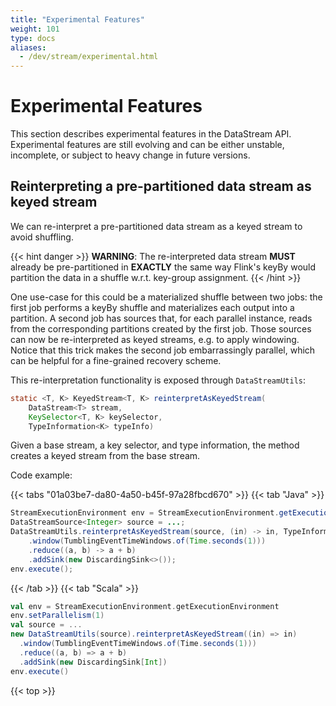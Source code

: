 ```yaml
---
title: "Experimental Features"
weight: 101
type: docs
aliases:
  - /dev/stream/experimental.html
---
```

<!--
Licensed to the Apache Software Foundation (ASF) under one
or more contributor license agreements.  See the NOTICE file
distributed with this work for additional information
regarding copyright ownership.  The ASF licenses this file
to you under the Apache License, Version 2.0 (the
"License"); you may not use this file except in compliance
with the License.  You may obtain a copy of the License at

  http://www.apache.org/licenses/LICENSE-2.0

Unless required by applicable law or agreed to in writing,
software distributed under the License is distributed on an
"AS IS" BASIS, WITHOUT WARRANTIES OR CONDITIONS OF ANY
KIND, either express or implied.  See the License for the
specific language governing permissions and limitations
under the License.
-->

# Experimental Features

This section describes experimental features in the DataStream API. Experimental features are still evolving and can be either unstable,
incomplete, or subject to heavy change in future versions.

Reinterpreting a pre-partitioned data stream as keyed stream
------------------------------------------------------------

We can re-interpret a pre-partitioned data stream as a keyed stream to avoid shuffling.

{{< hint danger >}}
**WARNING**: The re-interpreted data stream **MUST** already be pre-partitioned in **EXACTLY** the same way Flink's keyBy would partition
the data in a shuffle w.r.t. key-group assignment.
{{< /hint >}}

One use-case for this could be a materialized shuffle between two jobs: the first job performs a keyBy shuffle and materializes
each output into a partition. A second job has sources that, for each parallel instance, reads from the corresponding partitions
created by the first job. Those sources can now be re-interpreted as keyed streams, e.g. to apply windowing. Notice that this trick
makes the second job embarrassingly parallel, which can be helpful for a fine-grained recovery scheme.

This re-interpretation functionality is exposed through `DataStreamUtils`:

```java
static <T, K> KeyedStream<T, K> reinterpretAsKeyedStream(
    DataStream<T> stream,
    KeySelector<T, K> keySelector,
    TypeInformation<K> typeInfo)
```

Given a base stream, a key selector, and type information,
the method creates a keyed stream from the base stream.

Code example:

{{< tabs "01a03be7-da80-4a50-b45f-97a28fbcd670" >}}
{{< tab "Java" >}}
```java
StreamExecutionEnvironment env = StreamExecutionEnvironment.getExecutionEnvironment();
DataStreamSource<Integer> source = ...;
DataStreamUtils.reinterpretAsKeyedStream(source, (in) -> in, TypeInformation.of(Integer.class))
    .window(TumblingEventTimeWindows.of(Time.seconds(1)))
    .reduce((a, b) -> a + b)
    .addSink(new DiscardingSink<>());
env.execute();
```
{{< /tab >}}
{{< tab "Scala" >}}
```scala
val env = StreamExecutionEnvironment.getExecutionEnvironment
env.setParallelism(1)
val source = ...
new DataStreamUtils(source).reinterpretAsKeyedStream((in) => in)
  .window(TumblingEventTimeWindows.of(Time.seconds(1)))
  .reduce((a, b) => a + b)
  .addSink(new DiscardingSink[Int])
env.execute()
```

{{< top >}}

